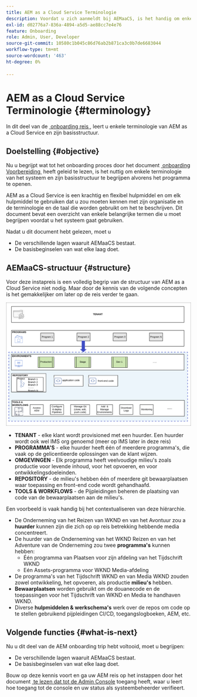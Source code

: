 ```yaml
---
title: AEM as a Cloud Service Terminologie
description: Voordat u zich aanmeldt bij AEMaaCS, is het handig om enkele terminologie van het systeem en de basisstructuur te begrijpen.
exl-id: d02776a7-836a-4894-a5d5-ae88cc7e4e76
feature: Onboarding
role: Admin, User, Developer
source-git-commit: 10580c1b045c86d76ab2b871ca3c0b7de6683044
workflow-type: tm+mt
source-wordcount: '463'
ht-degree: 0%

---
```


# AEM as a Cloud Service Terminologie {#terminology}

In dit deel van de [&#x200B; onboarding reis &#x200B;](overview.md), leert u enkele terminologie van AEM as a Cloud Service en zijn basisstructuur.

## Doelstelling {#objective}

Nu u begrijpt wat tot het onboarding proces door het document [&#x200B; onboarding Voorbereiding &#x200B;](preparation.md) heeft geleid te lezen, is het nuttig om enkele terminologie van het systeem en zijn basisstructuur te begrijpen alvorens het programma te openen.

AEM as a Cloud Service is een krachtig en flexibel hulpmiddel en om elk hulpmiddel te gebruiken dat u zou moeten kennen met zijn organisatie en de terminologie en de taal die worden gebruikt om het te beschrijven. Dit document bevat een overzicht van enkele belangrijke termen die u moet begrijpen voordat u het systeem gaat gebruiken.

Nadat u dit document hebt gelezen, moet u

* De verschillende lagen waaruit AEMaaCS bestaat.
* De basisbeginselen van wat elke laag doet.

## AEMaaCS-structuur {#structure}

Voor deze instapreis is een volledig begrip van de structuur van AEM as a Cloud Service niet nodig. Maar door de kennis van de volgende concepten is het gemakkelijker om later op de reis verder te gaan.

![&#x200B; structuur van Cloud Manager &#x200B;](/help/journey-sites/quick-site/assets/cloud-manager-structure.png)

* **TENANT** - elke klant wordt provisioned met een huurder. Een huurder wordt ook wel IMS org genoemd (meer op IMS later in deze reis)
* **PROGRAMMA&#39;S** - elke huurder heeft één of meerdere programma&#39;s, die vaak op de gelicentieerde oplossingen van de klant wijzen.
* **OMGEVINGEN** - Elk programma heeft veelvoudige milieu&#39;s zoals productie voor levende inhoud, voor het opvoeren, en voor ontwikkelingsdoeleinden.
* **REPOSITORY** - de milieu&#39;s hebben één of meerdere git bewaarplaatsen waar toepassing en front-end code wordt gehandhaafd.
* **TOOLS &amp; WORKFLOWS** - de Pijpleidingen beheren de plaatsing van code van de bewaarplaatsen aan de milieu&#39;s.

Een voorbeeld is vaak handig bij het contextualiseren van deze hiërarchie.

* De Onderneming van het Reizen van WKND en van het Avontuur zou a **huurder** kunnen zijn die zich op op reis betrekking hebbende media concentreert.
* De huurder van de Onderneming van het WKND Reizen en van het Adventure van de Onderneming zou twee **programma&#39;s** kunnen hebben:
   * Één programma van Plaatsen voor zijn afdeling van het Tijdschrift WKND
   * Eén Assets-programma voor WKND Media-afdeling
* De programma&#39;s van het Tijdschrift WKND en van Media WKND zouden zowel ontwikkeling, het opvoeren, als productie **milieu&#39;s** hebben.
* **Bewaarplaatsen** worden gebruikt om de douanecode en de toepassingen voor het Tijdschrift van WKND en Media te handhaven WKND.
* Diverse **hulpmiddelen &amp; werkschema&#39;s** werk over de repos om code op te stellen gebruikend pijpleidingen CI/CD, toegangslogboeken, AEM, etc.

## Volgende functies {#what-is-next}

Nu u dit deel van de AEM onboarding trip hebt voltooid, moet u begrijpen:

* De verschillende lagen waaruit AEMaaCS bestaat.
* De basisbeginselen van wat elke laag doet.

Bouw op deze kennis voort en ga uw AEM reis op het instappen door het document [&#x200B; te lezen dat tot de Admin Console &#x200B;](admin-console.md) toegang heeft, waar u leert hoe toegang tot de console en uw status als systeembeheerder verifieert.
